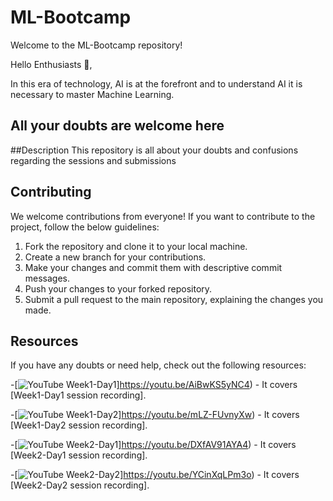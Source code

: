 # ML-Bootcamp
Welcome to the ML-Bootcamp repository!

Hello Enthusiasts 👋,

In this era of technology, AI is at the forefront and to understand AI it is necessary to master Machine Learning.

## All your doubts are welcome here

##Description
This repository is all about your doubts and confusions regarding the sessions and submissions

## Contributing

We welcome contributions from everyone! If you want to contribute to the project, follow the below guidelines:

1. Fork the repository and clone it to your local machine.
2. Create a new branch for your contributions.
3. Make your changes and commit them with descriptive commit messages.
4. Push your changes to your forked repository.
5. Submit a pull request to the main repository, explaining the changes you made.


## Resources

If you have any doubts or need help, check out the following resources:


-[![YouTube Week1-Day1](https://www.freepik.com/vectors/youtube-logo-png)]https://youtu.be/AiBwKS5yNC4) - It covers [Week1-Day1 session recording].


-[![YouTube Week1-Day2](https://www.freepik.com/vectors/youtube-logo-png)]https://youtu.be/mLZ-FUvnyXw) - It covers [Week1-Day2 session recording].


-[![YouTube Week2-Day1](https://www.freepik.com/vectors/youtube-logo-png)]https://youtu.be/DXfAV91AYA4) - It covers [Week2-Day1 session recording].


-[![YouTube Week2-Day2](https://www.freepik.com/vectors/youtube-logo-png)]https://youtu.be/YCinXqLPm3o) - It covers [Week2-Day2 session recording].



